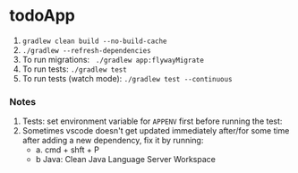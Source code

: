 # todoApp

1. `gradlew clean build --no-build-cache`
2. `./gradlew --refresh-dependencies`
3. To run migrations: ` ./gradlew app:flywayMigrate`
4. To run tests: `./gradlew test`
5. To run tests (watch mode): `./gradlew test --continuous`




### Notes
1. Tests: set environment variable for `APPENV` first before running the test:
2. Sometimes vscode doesn't get updated immediately after/for some time after adding a new dependency, fix it by running:
   - a. cmd + shft + P
   - b Java: Clean Java Language Server Workspace
